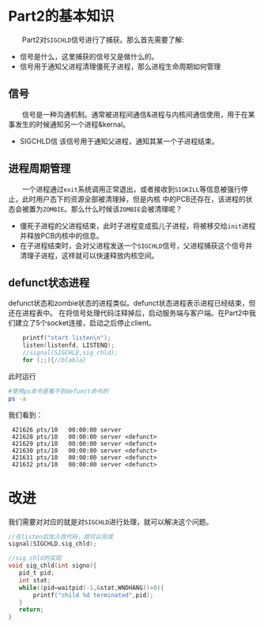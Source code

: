 # Part2的基本知识
&emsp;&emsp;Part2对`SIGCHLD`信号进行了捕获。那么首先需要了解:  
- 信号是什么，这里捕获的信号又是做什么的。
- 信号用于通知父进程清理僵死子进程，那么进程生命周期如何管理

## 信号 
&emsp;&emsp;信号是一种沟通机制。通常被进程间通信&进程与内核间通信使用，用于在某事发生的时候通知另一个进程&kernal。
- SIGCHLD信 
该信号用于通知父进程，通知其某一个子进程结束。

## 进程周期管理
&emsp;&emsp;一个进程通过`exit`系统调用正常退出，或者接收到`SIGKILL`等信息被强行停止，此时用户态下的资源全部被清理掉，但是内核
中的PCB还存在，该进程的状态会被置为`ZOMBIE`。那么什么时候该`ZOMBIE`会被清理呢？  
- 僵死子进程的父进程结束，此时子进程变成孤儿子进程，将被移交给`init`进程并释放PCB内核中的信息。
- 在子进程结束时，会对父进程发送一个`SIGCHLD`信号，父进程捕获这个信号并清理子进程，这样就可以快速释放内核空间。

## defunct状态进程
defunct状态和zombie状态的进程类似。defunct状态进程表示进程已经结束，但还在进程表中。
在将信号处理代码注释掉后，启动服务端与客户端。在Part2中我们建立了5个socket连接，启动之后停止client。
```c
    printf("start listen\n");
    listen(listenfd, LISTENQ);
    //signal(SIGCHLD,sig_chld);
    for (;;){//blabla}
```
此时运行
```sh
#使用ps命令是看不到defunct命令的
ps -a
```
我们看到：
```
 421626 pts/10   00:00:00 server
 421628 pts/10   00:00:00 server <defunct>
 421629 pts/10   00:00:00 server <defunct>
 421630 pts/10   00:00:00 server <defunct>
 421631 pts/10   00:00:00 server <defunct>
 421632 pts/10   00:00:00 server <defunct>
 ```

 # 改进
 我们需要对对应的就是对`SIGCHLD`进行处理，就可以解决这个问题。
 ```c
 //在listen后加入改代码，就可以完成
signal(SIGCHLD,sig_chld);

//sig_chld的实现
void sig_chld(int signo){
    pid_t pid;
    int stat;
    while((pid=waitpid(-1,&stat,WNOHANG))>0){
        printf("child %d terminated",pid);
    }
    return;
}
```
